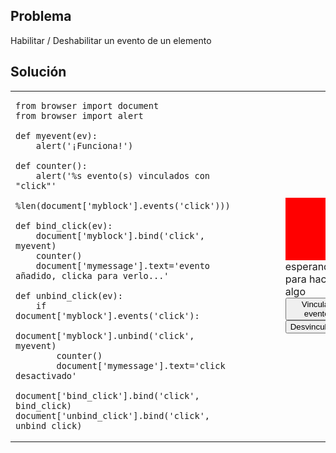 Problema
-------

Habilitar / Deshabilitar un evento de un elemento


Solución
--------


<table>
<tr>
<td>

```exec_on_load
from browser import document
from browser import alert

def myevent(ev):
    alert('¡Funciona!')

def counter():
    alert('%s evento(s) vinculados con "click"' 
        %len(document['myblock'].events('click')))

def bind_click(ev):
    document['myblock'].bind('click', myevent)
    counter()
    document['mymessage'].text='evento añadido, clicka para verlo...'

def unbind_click(ev):
    if document['myblock'].events('click'):
        document['myblock'].unbind('click', myevent)
        counter()
        document['mymessage'].text='click desactivado'

document['bind_click'].bind('click', bind_click)
document['unbind_click'].bind('click', unbind_click)
```
</td>

<td style="padding-left:5em;">
<div id="myblock" style="width:100px; height:100px; background:red"></div>
<span id="mymessage">esperando para hacer algo</span>
<div><button id="bind_click">Vincular evento</button>
<button id="unbind_click">Desvincular</button>
</td>

</table>
